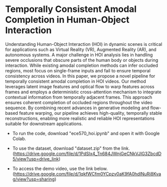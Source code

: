 # Temporally Consistent Amodal Completion in Human-Object Interaction

Understanding Human-Object Interaction (HOI) in dynamic scenes is critical for applications such as Virtual Reality (VR), Augmented Reality (AR), and autonomous systems. A major challenge in HOI analysis lies in handling severe occlusions that obscure parts of the human body or objects during interaction. While existing amodal completion methods can infer occluded regions, most focus on single-frame inputs and fail to ensure temporal consistency across videos. In this paper, we propose a novel pipeline for temporally consistent amodal completion in HOI videos. Our method leverages latent image features and optical flow to warp features across frames and employs a deterministic cross-attention mechanism to integrate contextual information from temporally adjacent frames. This approach ensures coherent completion of occluded regions throughout the video sequence. By combining recent advances in generative modeling and flow-based feature warping, our pipeline achieves high-quality, temporally stable reconstructions, enabling more realistic and reliable HOI representations suitable for downstream applications.


- To run the code, download "ece570_hoi.ipynb" and open it with Google Colab.
  
- To use the dataset, download "dataset.zip" from the link. (https://drive.google.com/file/d/1PdSlx4_Tn684JWnjGeCNkVJIG3ZbcdD5/view?usp=drive_link)

- To access the demo video, use the link below. (https://drive.google.com/file/d/1qkfWCfm0YCpzv0aK9fA0hdlNuRi8Kvag/view?usp=sharing)
